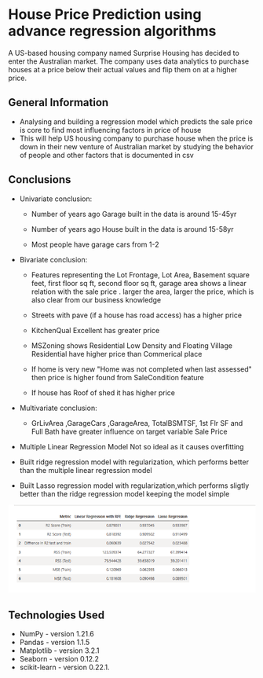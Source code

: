 # House Price Prediction using advance regression algorithms
A US-based housing company named Surprise Housing has decided to enter the Australian market. The company uses data analytics to purchase houses at a price below their actual values and flip them on at a higher price. 



## General Information

- Analysing and building a regression model which predicts the sale price is core to find most influencing factors in price of house 
- This will help US housing company to purchase house when the price is down in their new venture of Australian market by studying the behavior of people and other factors that is documented in csv

## Conclusions
- Univariate conclusion:
    - Number of years ago Garage built in the data is around 15-45yr

    - Number of years ago House built in the data is around 15-58yr

    - Most people have garage cars from 1-2
- Bivariate conclusion:
    - Features representing the  Lot Frontage, Lot Area, Basement square feet, first floor sq ft, second floor sq ft, garage area shows a linear relation with the sale price . larger the area, larger the price, which is also clear from our business knowledge

    - Streets with pave (if a house has road access) has a higher price

    - KitchenQual Excellent has greater price

    - MSZoning shows Residential Low Density and Floating Village Residential have higher price than Commerical place

    - If home is very new "Home was not completed when last assessed" then price is higher found from SaleCondition feature

    - If house has Roof of shed it has higher price
- Multivariate conclusion:
  - GrLivArea ,GarageCars ,GarageArea, TotalBSMTSF, 1st Flr SF and Full Bath have greater influence on target variable Sale Price


- Multiple Linear Regression Model Not so ideal as it causes overfitting
- Built ridge regression model with regularization, which performs better than the multiple linear regression model 
- Built Lasso regression model with regularization,which performs sligtly better than the ridge regression model keeping the model simple

 ![Metrics](https://github.com/jenilChristo/HousingPricePrediction/blob/main/Metrics.png)

 ## Technologies Used
- NumPy - version 1.21.6
- Pandas - version 1.1.5
- Matplotlib - version 3.2.1
- Seaborn - version 0.12.2
- scikit-learn - version 0.22.1.
